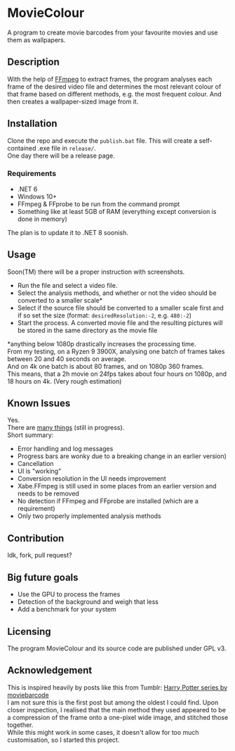 # MovieColour
A program to create movie barcodes from your favourite movies and use them as wallpapers.

## Description
With the help of [FFmpeg](https://ffmpeg.org/) to extract frames, the program analyses each frame of the desired video file and determines the most relevant colour of that frame based on different methods, e.g. the most frequent colour. And then creates a wallpaper-sized image from it.

## Installation
Clone the repo and execute the `publish.bat` file. This will create a self-contained .exe file in `release/`.  
One day there will be a release page.
### Requirements
- .NET 6
- Windows 10+
- FFmpeg & FFprobe to be run from the command prompt
- Something like at least 5GB of RAM (everything except conversion is done in memory)
  
The plan is to update it to .NET 8 soonish.

## Usage
Soon(TM) there will be a proper instruction with screenshots.  
- Run the file and select a video file.
- Select the analysis methods, and whether or not the video should be converted to a smaller scale*
- Select if the source file should be converted to a smaller scale first and if so set the size (format: `desiredResolution:-2`, e.g. `480:-2`)
- Start the process. A converted movie file and the resulting pictures will be stored in the same directory as the movie file

*anything below 1080p drastically increases the processing time.  
From my testing, on a Ryzen 9 3900X, analysing one batch of frames takes between 20 and 40 seconds on average.  
And on 4k one batch is about 80 frames, and on 1080p 360 frames.  
This means, that a 2h movie on 24fps takes about four hours on 1080p, and 18 hours on 4k. (Very rough estimation)

## Known Issues
Yes.  
There are [many things](https://github.com/blgraf/MovieColour/issues) (still in progress).  
Short summary:
- Error handling and log messages
- Progress bars are wonky due to a breaking change in an earlier version)
- Cancellation
- UI is "working"
- Conversion resolution in the UI needs improvement
- Xabe.FFmpeg is still used in some places from an earlier version and needs to be removed
- No detection if FFmpeg and FFprobe are installed (which are a requirement)
- Only two properly implemented analysis methods

## Contribution
Idk, fork, pull request?

## Big future goals
- Use the GPU to process the frames
- Detection of the background and weigh that less
- Add a benchmark for your system

## Licensing
The program MovieColour and its source code are published under GPL v3.

## Acknowledgement
This is inspired heavily by posts like this from Tumblr: [Harry Potter series by moviebarcode](https://moviebarcode.tumblr.com/post/12390371286/harry-potter-complete-series-2001-2011-prints)  
I am not sure this is the first post but among the oldest I could find. Upon closer inspection, I realised that the main method they used appeared to be a compression of the frame onto a one-pixel wide image, and stitched those together.  
While this might work in some cases, it doesn't allow for too much customisation, so I started this project.
